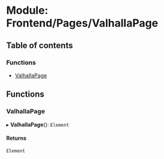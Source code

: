 # Module: Frontend/Pages/ValhallaPage

## Table of contents

### Functions

- [ValhallaPage](Frontend_Pages_ValhallaPage.md#valhallapage)

## Functions

### ValhallaPage

▸ **ValhallaPage**(): `Element`

#### Returns

`Element`
